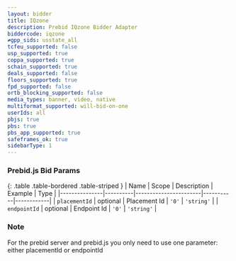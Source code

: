 ```yaml
---
layout: bidder
title: IQzone
description: Prebid IQzone Bidder Adapter
biddercode: iqzone
≠gpp_sids: usstate_all
tcfeu_supported: false
usp_supported: true
coppa_supported: true
schain_supported: true
deals_supported: false
floors_supported: true
fpd_supported: false
ortb_blocking_supported: false
media_types: banner, video, native
multiformat_supported: will-bid-on-one
userIds: all
pbjs: true
pbs: true
pbs_app_supported: true
safeframes_ok: true
sidebarType: 1
---
```


### Prebid.js Bid Params

{: .table .table-bordered .table-striped }
| Name          | Scope    | Description           | Example   | Type       |
|---------------|----------|-----------------------|-----------|------------|
| `placementId` | optional | Placement Id          | `'0'`     | `'string'` |
| `endpointId`  | optional | Endpoint Id           | `'0'`     | `'string'` |

### Note

For the prebid server and prebid.js you only need to use one parameter: either placementId or endpointId

